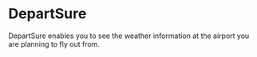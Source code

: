 # DepartSure

DepartSure enables you to see the weather information at the airport you are planning to fly out from. 



